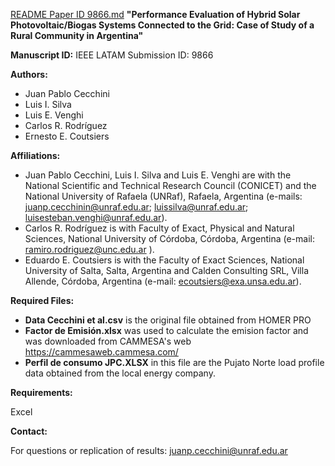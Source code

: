 [README Paper ID 9866.md](https://github.com/user-attachments/files/21508792/README.Paper.ID.9866.md)
**"Performance Evaluation of Hybrid Solar Photovoltaic/Biogas Systems Connected to the Grid: Case of Study of a Rural Community in Argentina"**

**Manuscript ID:** IEEE LATAM Submission ID: 9866 

**Authors:**

* Juan Pablo Cecchini
* Luis I. Silva
* Luis E. Venghi
* Carlos R. Rodríguez
* Ernesto E. Coutsiers

**Affiliations:**
* Juan Pablo Cecchini, Luis I. Silva and Luis E. Venghi are with the National Scientific and Technical Research Council (CONICET) and the National University of Rafaela (UNRaf), Rafaela, Argentina (e-mails: juanp.cecchinin@unraf.edu.ar; luissilva@unraf.edu.ar; luisesteban.venghi@unraf.edu.ar).
* Carlos R. Rodríguez is with Faculty of Exact, Physical and Natural Sciences, National University of Córdoba, Córdoba, Argentina (e-mail: ramiro.rodriguez@unc.edu.ar ).
* Eduardo E. Coutsiers is with the Faculty of Exact Sciences, National University of Salta, Salta, Argentina and Calden Consulting SRL, Villa Allende, Córdoba, Argentina (e-mail: ecoutsiers@exa.unsa.edu.ar).

**Required Files:**
* **Data Cecchini et al.csv** is the original file obtained from HOMER PRO
* **Factor de Emisión.xlsx** was used to calculate the emision factor and was downloaded from CAMMESA's web https://cammesaweb.cammesa.com/
* **Perfil de consumo JPC.XLSX** in this file are the Pujato Norte load profile data obtained from the local energy company. 

**Requirements:**

Excel

**Contact:**

For questions or replication of results:
juanp.cecchini@unraf.edu.ar 
